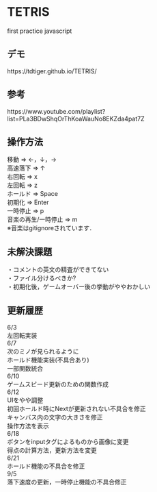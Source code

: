 # TETRIS
first practice javascript
<h2>デモ</h2>
https://tdtiger.github.io/TETRIS/

<h2>参考</h2>
https://www.youtube.com/playlist?list=PLa3BDwShqOrThKoaWauNo8EKZda4pat7Z

<h2>操作方法</h2>
移動 => ←，↓，→
<br>
高速落下 => ↑
<br>
右回転 => x
<br>
左回転 => z
<br>
ホールド => Space
<br>
初期化 => Enter
<br>
一時停止 => p
<br>
音楽の再生/一時停止 => m
<br>
※音楽はgitignoreされています．

<h2>未解決課題</h2>
・コメントの英文の精査ができてない<br>
・ファイル分けるべきか?<br>
・初期化後，ゲームオーバー後の挙動がややおかしい<br>

<h2>更新履歴</h2>
6/3<br>
左回転実装
<br>
6/7<br>
次のミノが見られるように<br>
ホールド機能実装(不具合あり)<br>
一部関数統合
<br>
6/10<br>
ゲームスピード更新のための関数作成
<br>
6/12<br>
UIをやや調整<br>
初回ホールド時にNextが更新されない不具合を修正<br>
キャンバス内の文字の大きさを修正<br>
操作方法を表示
<br>
6/18<br>
ボタンをinputタグによるものから画像に変更<br>
得点の計算方法，更新方法を変更
<br>
6/21<br>
ホールド機能の不具合を修正<br>
9/5<br>
落下速度の更新，一時停止機能の不具合修正<br>

